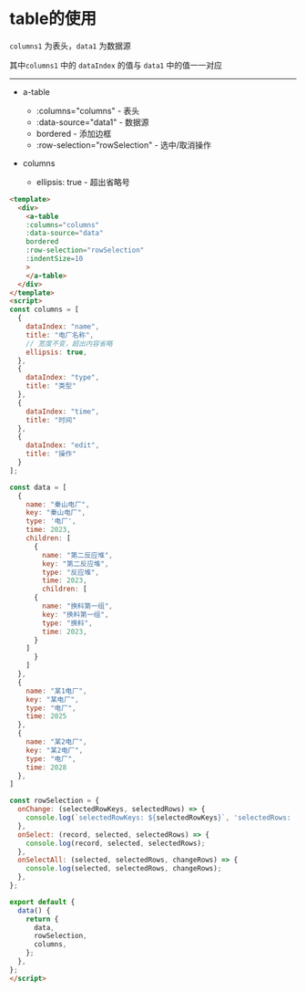 # table的使用


`columns1` 为表头，`data1` 为数据源

其中`columns1` 中的 `dataIndex` 的值与 `data1` 中的值一一对应

---

- a-table 
  - :columns="columns"  - 表头
  - :data-source="data1"  - 数据源
  - bordered - 添加边框
  - :row-selection="rowSelection" - 选中/取消操作

- columns
  - ellipsis: true  - 超出省略号



```html
<template>
  <div>
    <a-table 
    :columns="columns" 
    :data-source="data" 
    bordered
    :row-selection="rowSelection"
    :indentSize=10
    >
    </a-table>
  </div>
</template>
<script>
const columns = [
  {
    dataIndex: "name",
    title: "电厂名称",
    // 宽度不变，超出内容省略
    ellipsis: true,
  },
  {
    dataIndex: "type",
    title: "类型"
  },
  {
    dataIndex: "time",
    title: "时间"
  },
  {
    dataIndex: "edit",
    title: "操作"
  }
];

const data = [
  {
    name: "秦山电厂",
    key: "秦山电厂",
    type: '电厂',
    time: 2023,
    children: [
      {
        name: "第二反应堆",
        key: "第二反应堆",
        type: "反应堆",
        time: 2023,
        children: [
      {
        name: "换料第一组",
        key: "换料第一组",
        type: "换料",
        time: 2023,
      }
    ]
      }
    ]
  },
  {
    name: "某1电厂",
    key: "某电厂",
    type: "电厂",
    time: 2025
  },
  {
    name: "某2电厂",
    key: "某2电厂",
    type: "电厂",
    time: 2028
  },
]

const rowSelection = {
  onChange: (selectedRowKeys, selectedRows) => {
    console.log(`selectedRowKeys: ${selectedRowKeys}`, 'selectedRows: ', selectedRows);
  },
  onSelect: (record, selected, selectedRows) => {
    console.log(record, selected, selectedRows);
  },
  onSelectAll: (selected, selectedRows, changeRows) => {
    console.log(selected, selectedRows, changeRows);
  },
};

export default {
  data() {
    return {
      data,
      rowSelection,
      columns,
    };
  },
};
</script>
```
